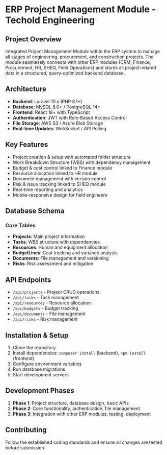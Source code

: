 # ERP Project Management Module - Techold Engineering

## Project Overview
Integrated Project Management Module within the ERP system to manage all stages of engineering, procurement, and construction projects. The module seamlessly connects with other ERP modules (CRM, Finance, Procurement, HR, SHEQ, Field Operations) and stores all project-related data in a structured, query-optimized backend database.

## Architecture
- **Backend**: Laravel 10.x (PHP 8.1+)
- **Database**: MySQL 8.0+ / PostgreSQL 14+
- **Frontend**: React 18+ with TypeScript
- **Authentication**: JWT with Role-Based Access Control
- **File Storage**: AWS S3 / Azure Blob Storage
- **Real-time Updates**: WebSocket / API Polling

## Key Features
- Project creation & setup with automated folder structure
- Work Breakdown Structure (WBS) with dependency management
- Budget & cost control linked to Finance module
- Resource allocation linked to HR module
- Document management with version control
- Risk & issue tracking linked to SHEQ module
- Real-time reporting and analytics
- Mobile-responsive design for field engineers

## Database Schema
### Core Tables
- **Projects**: Main project information
- **Tasks**: WBS structure with dependencies
- **Resources**: Human and equipment allocation
- **BudgetLines**: Cost tracking and variance analysis
- **Documents**: File management and versioning
- **Risks**: Risk assessment and mitigation

## API Endpoints
- `/api/projects` - Project CRUD operations
- `/api/tasks` - Task management
- `/api/resources` - Resource allocation
- `/api/budgets` - Budget tracking
- `/api/documents` - File management
- `/api/risks` - Risk management

## Installation & Setup
1. Clone the repository
2. Install dependencies: `composer install` (backend), `npm install` (frontend)
3. Configure environment variables
4. Run database migrations
5. Start development servers

## Development Phases
1. **Phase 1**: Project structure, database design, basic APIs
2. **Phase 2**: Core functionality, authentication, file management
3. **Phase 3**: Integration with other ERP modules, testing, deployment

## Contributing
Follow the established coding standards and ensure all changes are tested before submission.
